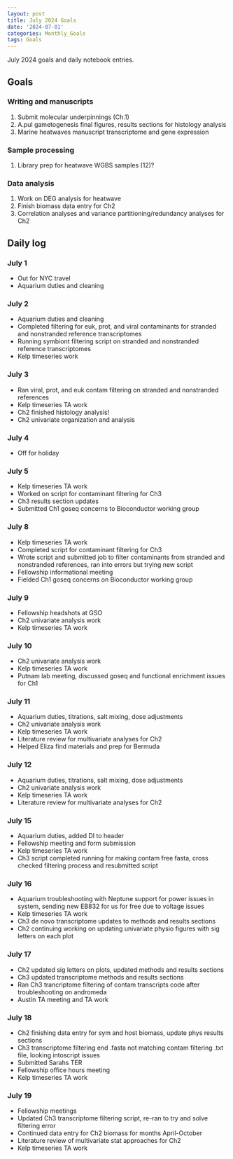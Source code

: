 ```yaml
---
layout: post
title: July 2024 Goals
date: '2024-07-01'
categories: Monthly_Goals
tags: Goals
---
```


July 2024 goals and daily notebook entries. 

## Goals  

### Writing and manuscripts 
              
1. Submit molecular underpinnings (Ch.1)
2. A.pul gametogenesis final figures, results sections for histology analysis
3. Marine heatwaves manuscript transcriptome and gene expression

### Sample processing

1. Library prep for heatwave WGBS samples (12)?

### Data analysis

1. Work on DEG analysis for heatwave 
2. Finish biomass data entry for Ch2
3. Correlation analyses and variance partitioning/redundancy analyses for Ch2

## Daily log 

### July 1
- Out for NYC travel
- Aquarium duties and cleaning

### July 2
- Aquarium duties and cleaning 
- Completed filtering for euk, prot, and viral contaminants for stranded and nonstranded reference  transcriptomes
- Running symbiont filtering script on stranded and nonstranded reference transcriptomes
- Kelp timeseries work 

### July 3
- Ran viral, prot, and euk contam filtering on stranded and nonstranded references
- Kelp timeseries TA work
- Ch2 finished histology analysis!
- Ch2 univariate organization and analysis

### July 4
- Off for holiday


### July 5
- Kelp timeseries TA work
- Worked on script for contaminant filtering for Ch3
- Ch3 results section updates
- Submitted Ch1 goseq concerns to Bioconductor working group

### July 8
- Kelp timeseries TA work
- Completed script for contaminant filtering for Ch3
- Wrote script and submitted job to filter contaminants from stranded and nonstranded references, ran into errors but trying new script
- Fellowship informational meeting
- Fielded Ch1 goseq concerns on Bioconductor working group

### July 9
- Fellowship headshots at GSO
- Ch2 univariate analysis work
- Kelp timeseries TA work

### July 10
- Ch2 univariate analysis work
- Kelp timeseries TA work
- Putnam lab meeting, discussed goseq and functional enrichment issues for Ch1

### July 11
- Aquarium duties, titrations, salt mixing, dose adjustments
- Ch2 univariate analysis work
- Kelp timeseries TA work
- Literature review for multivariate analyses for Ch2
- Helped Eliza find materials and prep for Bermuda

### July 12
- Aquarium duties, titrations, salt mixing, dose adjustments
- Ch2 univariate analysis work
- Kelp timeseries TA work
- Literature review for multivariate analyses for Ch2

### July 15
- Aquarium duties, added DI to header
- Fellowship meeting and form submission
- Kelp timeseries TA work
- Ch3 script completed running for making contam free fasta, cross checked filtering process and resubmitted script

### July 16
- Aquarium troubleshooting with Neptune support for power issues in system, sending new EB832 for us for free due to voltage issues
- Kelp timeseries TA work
- Ch3 de novo transcriptome updates to methods and results sections
- Ch2 continuing working on updating univariate physio figures with sig letters on each plot

### July 17
- Ch2 updated sig letters on plots, updated methods and results sections
- Ch3 updated transcriptome methods and results sections
- Ran Ch3 trancriptome filtering of contam transcripts code after troubleshooting on andromeda
- Austin TA meeting and TA work

### July 18
- Ch2 finishing data entry for sym and host biomass, update phys results sections
- Ch3 transcriptome filtering end .fasta not matching contam filtering .txt file, looking intoscript issues
- Submitted Sarahs TER 
- Fellowship office hours meeting
- Kelp timeseries TA work

### July 19
- Fellowship meetings
- Updated Ch3 transcriptome filtering script, re-ran to try and solve filtering error
- Continued data entry for Ch2 biomass for months April-October
- Literature review of multivariate stat approaches for Ch2
- Kelp timeseries TA work

 

















